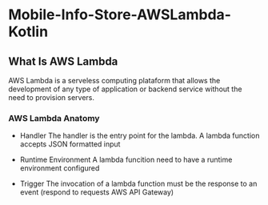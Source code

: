 # Mobile-Info-Store-AWSLambda-Kotlin

## What Is AWS Lambda
AWS Lambda is a serveless computing plataform that allows the development of any type of application or backend service without the need to provision servers.

### AWS Lambda Anatomy

* Handler
The handler is the entry point for the lambda. A lambda function accepts JSON formatted input

* Runtime Environment 
A lambda funcition need to have a runtime environment configured

* Trigger
The invocation of a lambda function must be the response to an event (respond to requests AWS API Gateway)

